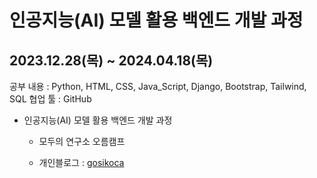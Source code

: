 # 인공지능(AI) 모델 활용 백엔드 개발 과정

## 2023.12.28(목) ~ 2024.04.18(목)  

공부 내용 : Python, HTML, CSS, Java_Script, Django, Bootstrap, Tailwind, SQL
협업 툴   : GitHub

* 인공지능(AI) 모델 활용 백엔드 개발 과정
  - 모두의 연구소 오름캠프

  - 개인블로그 : [gosikoca](https://gosikoca.tistory.com/)
  
